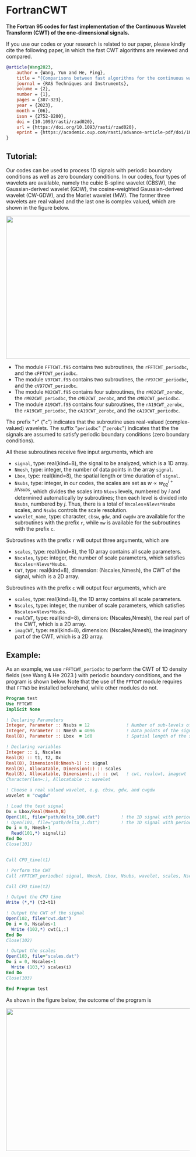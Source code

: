 # FortranCWT
**The Fortran 95 codes for fast implementation of the Continuous Wavelet Transform (CWT) of the one-dimensional signals.**

If you use our codes or your research is related to our paper, please kindly cite the following paper, in which the fast CWT algorithms are reviewed and compared.

``` bib
@article{Wang2023,
    author = {Wang, Yun and He, Ping},
    title = "{Comparisons between fast algorithms for the continuous wavelet transform and applications in cosmology: the 1D case}",
    journal = {RAS Techniques and Instruments},
    volume = {2},
    number = {1},
    pages = {307-323},
    year = {2023},
    month = {06},
    issn = {2752-8200},
    doi = {10.1093/rasti/rzad020},
    url = {https://doi.org/10.1093/rasti/rzad020},
    eprint = {https://academic.oup.com/rasti/advance-article-pdf/doi/10.1093/rasti/rzad020/50722942/rzad020.pdf},
}
```


## Tutorial:

Our codes can be used to process 1D signals with periodic boundary conditions as well as zero boundary conditions. In our codes, four types of wavelets are available, namely the cubic B-spline wavelet (CBSW), the Gaussian-derived wavelet (GDW), the cosine-weighted Gaussian-derived wavelet (CW-GDW), and the Morlet wavelet (MW). The former three wavelets are real valued and the last one is complex valued, which are shown in the figure below.
<div align=left><img width="800" height="390" src="https://github.com/WangYun1995/FortranCWT/blob/main/figures/wavelets.png"/>

- The module ```FFTCWT.f95``` contains two subroutines, the ```rFFTCWT_periodbc```, and the ```cFFTCWT_periodbc```.
- The module ```V97CWT.f95``` contains two subroutines, the ```rV97CWT_periodbc```, and the ```cV97CWT_periodbc```.
- The module ```M02CWT.f95``` contains four subroutines, the ```rM02CWT_zerobc```, the ```rM02CWT_periodbc```, the ```cM02CWT_zerobc```, and the ```cM02CWT_periodbc```.
- The module ```A19CWT.f95``` contains four subroutines, the ```rA19CWT_zerobc```, the ```rA19CWT_periodbc```, the ```cA19CWT_zerobc```, and the ```cA19CWT_periodbc```.

The prefix "```r```" ("```c```") indicates that the subroutine uses real-valued (complex-valued) wavelets. The suffix "```periodbc```" ("```zerobc```") indicates that the the signals are assumed to satisfy periodic boundary conditions (zero boundary conditions).

All these subroutines receive five input arguments, which are
- ```signal```, type: real(kind=8), the signal to be analyzed, which is a 1D array.
- ```Nmesh```, type: integer, the number of data points in the array ```signal```.
- ```Lbox```, type: real(kind=8), the spatial length or time duration of ```signal```.
- ```Nsubs```, type: integer, in our codes, the scales are set as $w\propto w_02^{i+j/Nsubs}$, which divides the scales into ```Nlevs``` levels, numbered by $i$ and determined automatically by subroutines; then each level is divided into ```Nsubs```, numbered by $j$. Thus, there is a total of ```Nscales```=```Nlevs*Nsubs``` scales, and ```Nsubs``` controls the scale resolution.
- ```wavelet_name```, type: character, ```cbsw```, ```gdw```, and ```cwgdw``` are available for the subroutines with the prefix ```r```, while ```mw``` is available for the subroutines with the prefix ```c```.

Subroutines with the prefix ```r``` will output three arguments, which are
- ```scales```, type: real(kind=8), the 1D array contains all scale parameters.
- ```Nscales```, type: integer, the number of scale parameters, which satisfies ```Nscales```=```Nlevs*Nsubs```.
- ```CWT```, type: real(kind=8), dimension: (Nscales,Nmesh), the CWT of the signal, which is a 2D array.

Subroutines with the prefix ```c``` will output four arguments, which are
- ```scales```, type: real(kind=8), the 1D array contains all scale parameters.
- ```Nscales```, type: integer, the number of scale parameters, which satisfies ```Nscales```=```Nlevs*Nsubs```.
- ```realCWT```, type: real(kind=8), dimension: (Nscales,Nmesh), the real part of the CWT, which is a 2D array.
- ```imagCWT```, type: real(kind=8), dimension: (Nscales,Nmesh), the imaginary part of the CWT, which is a 2D array.

## Example:

As an example, we use ```rFFTCWT_periodbc``` to perform the CWT of 1D density fields (see Wang & He 2023 ) with periodic boundary conditions, and the program is shown below. Note that the use of the ```FFTCWT``` module requires that ```FFTW3``` be installed beforehand, while other modules do not.
  ``` fortran
Program test
  Use FFTCWT
  Implicit None

  ! Declaring Parameters
  Integer, Parameter :: Nsubs = 12              ! Number of sub-levels of scales
  Integer, Parameter :: Nmesh = 4096            ! Data points of the signal
  Real(8), Parameter :: Lbox  = 1d0             ! Spatial length of the signal

  ! Declaring variables
  Integer :: i, Nscales 
  Real(8) :: t1, t2, Dx
  Real(8), Dimension(0:Nmesh-1) :: signal
  Real(8), Allocatable, Dimension(:) :: scales
  Real(8), Allocatable, Dimension(:,:) :: cwt   ! cwt, realcwt, imagcwt
  Character(len=:), Allocatable :: wavelet

  ! Choose a real valued wavelet, e.g. cbsw, gdw, and cwgdw 
  wavelet = "cwgdw"

  ! Load the test signal 
  Dx = Lbox/Real(Nmesh,8)        
  Open(101, file="path/delta_100.dat")        ! the 1D signal with periodic boundary condition        
  ! Open(101, file="path/delta_1.dat")        ! the 1D signal with periodic boundary condition                                                                                         
  Do i = 0, Nmesh-1                                                
    Read(101,*) signal(i)                                           
  End Do
  Close(101)  


  Call CPU_time(t1)

  ! Perform the CWT
  Call rFFTCWT_periodbc( signal, Nmesh, Lbox, Nsubs, wavelet, scales, Nscales, cwt )
  
  Call CPU_time(t2)
  
  ! Output the CPU time
  Write (*,*) (t2-t1)

  ! Output the CWT of the signal
  Open(102, file="cwt.dat")
  Do i = 0, Nscales-1
    Write (102,*) cwt(i,:)
  End Do
  Close(102)

  ! Output the scales 
  Open(103, file="scales.dat")
  Do i = 0, Nscales-1
    Write (103,*) scales(i)
  End Do
  Close(103)

End Program test
  ```
As shown in the figure below, the outcome of the program is
<div align=left><img width="800" height="390" src="https://github.com/WangYun1995/FortranCWT/blob/main/figures/dens_cwts.png"/>
  
 
